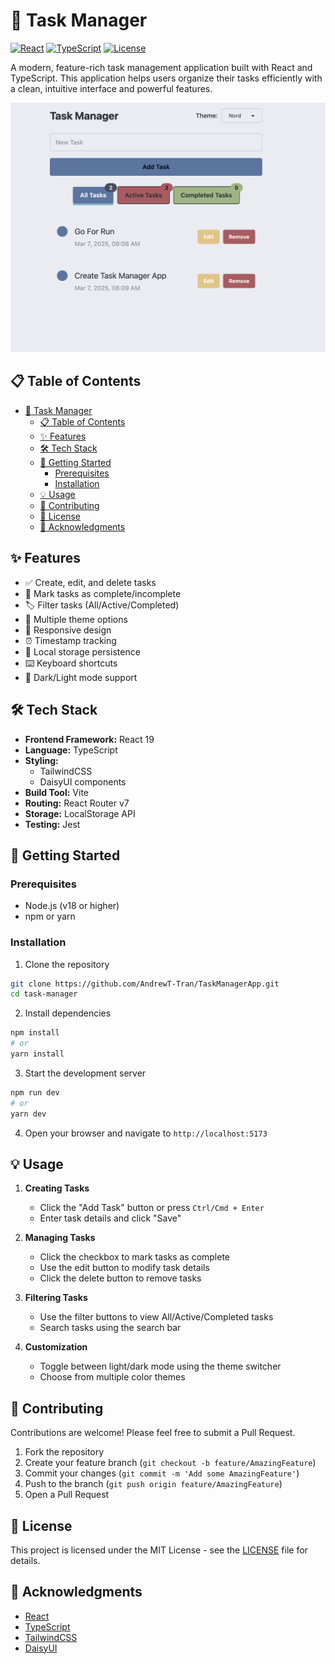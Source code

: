 # 📝 Task Manager

[![React](https://img.shields.io/badge/React-19-blue.svg)](https://reactjs.org/)
[![TypeScript](https://img.shields.io/badge/TypeScript-5.0-blue.svg)](https://www.typescriptlang.org/)
[![License](https://img.shields.io/badge/License-MIT-green.svg)](LICENSE)

A modern, feature-rich task management application built with React and TypeScript. This application helps users organize their tasks efficiently with a clean, intuitive interface and powerful features.

![Task Manager Screenshot](./public/main.png)

## 📋 Table of Contents

- [📝 Task Manager](#-task-manager)
  - [📋 Table of Contents](#-table-of-contents)
  - [✨ Features](#-features)
  - [🛠️ Tech Stack](#️-tech-stack)
  - [🚀 Getting Started](#-getting-started)
    - [Prerequisites](#prerequisites)
    - [Installation](#installation)
  - [💡 Usage](#-usage)
  - [🤝 Contributing](#-contributing)
  - [📄 License](#-license)
  - [🙏 Acknowledgments](#-acknowledgments)

## ✨ Features

- ✅ Create, edit, and delete tasks
- 🔄 Mark tasks as complete/incomplete
- 🏷️ Filter tasks (All/Active/Completed)
- 🎨 Multiple theme options
- 📱 Responsive design
- ⏰ Timestamp tracking
- 💾 Local storage persistence
- ⌨️ Keyboard shortcuts
- 🌙 Dark/Light mode support

## 🛠️ Tech Stack

- **Frontend Framework:** React 19
- **Language:** TypeScript
- **Styling:**
  - TailwindCSS
  - DaisyUI components
- **Build Tool:** Vite
- **Routing:** React Router v7
- **Storage:** LocalStorage API
- **Testing:** Jest

## 🚀 Getting Started

### Prerequisites

- Node.js (v18 or higher)
- npm or yarn

### Installation

1. Clone the repository

```bash
git clone https://github.com/AndrewT-Tran/TaskManagerApp.git
cd task-manager
```

2. Install dependencies

```bash
npm install
# or
yarn install
```

3. Start the development server

```bash
npm run dev
# or
yarn dev
```

4. Open your browser and navigate to `http://localhost:5173`

## 💡 Usage

1. **Creating Tasks**
   - Click the "Add Task" button or press `Ctrl/Cmd + Enter`
   - Enter task details and click "Save"

2. **Managing Tasks**
   - Click the checkbox to mark tasks as complete
   - Use the edit button to modify task details
   - Click the delete button to remove tasks

3. **Filtering Tasks**
   - Use the filter buttons to view All/Active/Completed tasks
   - Search tasks using the search bar

4. **Customization**
   - Toggle between light/dark mode using the theme switcher
   - Choose from multiple color themes

## 🤝 Contributing

Contributions are welcome! Please feel free to submit a Pull Request.

1. Fork the repository
2. Create your feature branch (`git checkout -b feature/AmazingFeature`)
3. Commit your changes (`git commit -m 'Add some AmazingFeature'`)
4. Push to the branch (`git push origin feature/AmazingFeature`)
5. Open a Pull Request

## 📄 License

This project is licensed under the MIT License - see the [LICENSE](LICENSE) file for details.

## 🙏 Acknowledgments

- [React](https://reactjs.org/)
- [TypeScript](https://www.typescriptlang.org/)
- [TailwindCSS](https://tailwindcss.com/)
- [DaisyUI](https://daisyui.com/)
